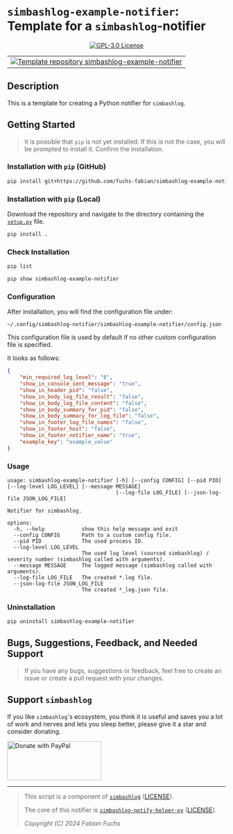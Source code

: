 # `simbashlog-example-notifier`: Template for a `simbashlog`-notifier

<p align="center">
  <a href="./LICENSE">
    <img alt="GPL-3.0 License" src="https://img.shields.io/badge/GitHub-GPL--3.0-informational">
  </a>
</p>

<div align="center">
  <table>
    <tr>
      <td>
        <!--
        TODO: Replace the URL with the URL of the repository.
        -->
        <a href="https://github.com/fuchs-fabian/simbashlog-example-notifier">
          <img src="https://github-readme-stats.vercel.app/api/pin/?username=fuchs-fabian&repo=simbashlog-example-notifier&theme=holi&hide_border=true&border_radius=10" alt="Template repository simbashlog-example-notifier"/>
        </a>
      </td>
    </tr>
  </table>
</div>

## Description

<!--
TODO: Describe the purpose of the notifier.
-->

This is a template for creating a Python notifier for `simbashlog`.

## Getting Started

> It is possible that `pip` is not yet installed. If this is not the case, you will be prompted to install it. Confirm the installation.

### Installation with `pip` (GitHub)

<!--
TODO: Replace the URL with the URL of the repository.
-->

```bash
pip install git+https://github.com/fuchs-fabian/simbashlog-example-notifier
```

### Installation with `pip` (Local)

Download the repository and navigate to the directory containing the [`setup.py`](setup.py) file.

```bash
pip install .
```

### Check Installation

```bash
pip list
```

<!--
TODO: Replace `simbashlog-example-notifier` with the name of the package defined in the `setup.py` file.
-->

```bash
pip show simbashlog-example-notifier
```

### Configuration

After installation, you will find the configuration file under:

<!--
TODO: Replace `simbashlog-example-notifier` with the name of the package defined in the `setup.py` file.
-->

```plain
~/.config/simbashlog-notifier/simbashlog-example-notifier/config.json
```

This configuration file is used by default if no other custom configuration file is specified.

It looks as follows:

<!--
TODO: Replace with the actual content of the configuration file.
-->

```json
{
    "min_required_log_level": "6",
    "show_in_console_sent_message": "true",
    "show_in_header_pid": "false",
    "show_in_body_log_file_result": "false",
    "show_in_body_log_file_content": "false",
    "show_in_body_summary_for_pid": "false",
    "show_in_body_summary_for_log_file": "false",
    "show_in_footer_log_file_names": "false",
    "show_in_footer_host": "false",
    "show_in_footer_notifier_name": "true",
    "example_key": "example_value"
}
```

### Usage

<!--
TODO: Replace `simbashlog-example-notifier` with the name of the package defined in the `setup.py` file.
-->

```plain
usage: simbashlog-example-notifier [-h] [--config CONFIG] [--pid PID] [--log-level LOG_LEVEL] [--message MESSAGE]
                                   [--log-file LOG_FILE] [--json-log-file JSON_LOG_FILE]

Notifier for simbashlog.

options:
  -h, --help            show this help message and exit
  --config CONFIG       Path to a custom config file.
  --pid PID             The used process ID.
  --log-level LOG_LEVEL
                        The used log level (sourced simbashlog) / severity number (simbashlog called with arguments).
  --message MESSAGE     The logged message (simbashlog called with arguments).
  --log-file LOG_FILE   The created *.log file.
  --json-log-file JSON_LOG_FILE
                        The created *_log.json file.
```

### Uninstallation

<!--
TODO: Replace `simbashlog-example-notifier` with the name of the package defined in the `setup.py` file.
-->

```bash
pip uninstall simbashlog-example-notifier
```

## Bugs, Suggestions, Feedback, and Needed Support

> If you have any bugs, suggestions or feedback, feel free to create an issue or create a pull request with your changes.

## Support `simbashlog`

If you like `simbashlog`'s ecosystem, you think it is useful and saves you a lot of work and nerves and lets you sleep better, please give it a star and consider donating.

<a href="https://www.paypal.com/donate/?hosted_button_id=4G9X8TDNYYNKG" target="_blank">
  <!--
    https://github.com/stefan-niedermann/paypal-donate-button
  -->
  <img src="https://raw.githubusercontent.com/stefan-niedermann/paypal-donate-button/master/paypal-donate-button.png" style="height: 90px; width: 217px;" alt="Donate with PayPal"/>
</a>

---

> This script is a component of [`simbashlog`](https://github.com/fuchs-fabian/simbashlog) ([LICENSE](https://github.com/fuchs-fabian/simbashlog/blob/main/LICENSE)).
>
> The core of this notifier is [`simbashlog-notify-helper-py`](https://github.com/fuchs-fabian/simbashlog-notify-helper-py) ([LICENSE](https://github.com/fuchs-fabian/simbashlog-notify-helper-py/blob/main/LICENSE)).
>
> *Copyright (C) 2024 Fabian Fuchs*
